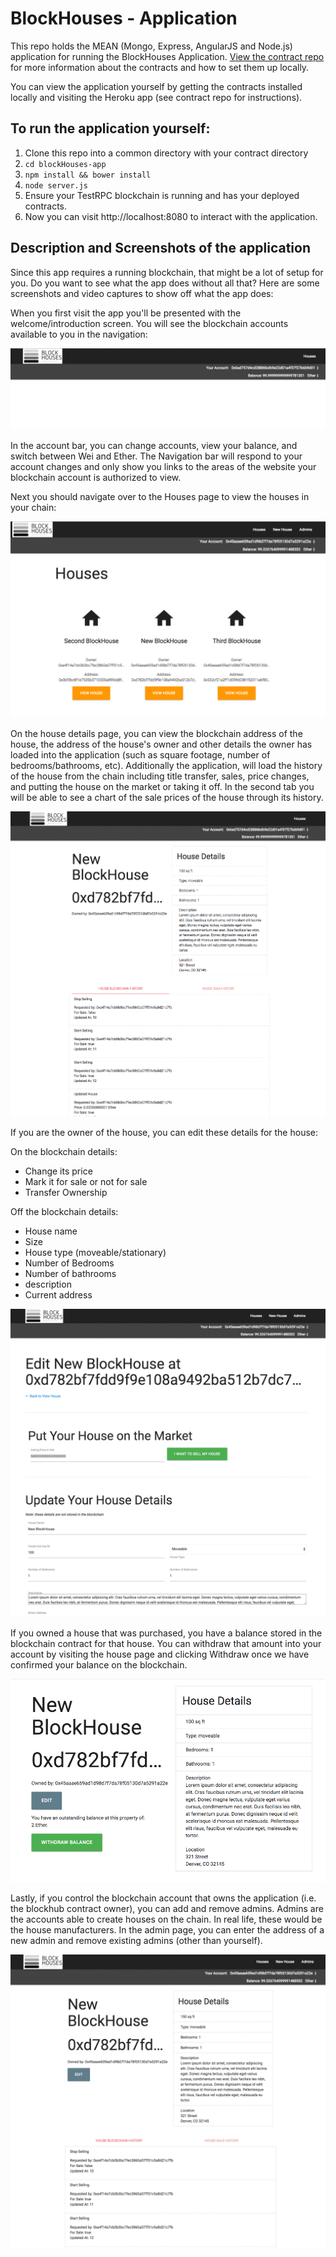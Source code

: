 # BlockHouses - Application

This repo holds the MEAN (Mongo, Express, AngularJS and Node.js) application for running the BlockHouses Application.  [View the contract repo](https://github.com/iamchrissmith/blockHouses-contracts) for more information about the contracts and how to set them up locally.

You can view the application yourself by getting the contracts installed locally and visiting the Heroku app (see contract repo for instructions).

## To run the application yourself:

1. Clone this repo into a common directory with your contract directory
2. `cd blockHouses-app`
3. `npm install && bower install`
4. `node server.js`
5. Ensure your TestRPC blockchain is running and has your deployed contracts.
6. Now you can visit http://localhost:8080 to interact with the application.

## Description and Screenshots of the application

Since this app requires a running blockchain, that might be a lot of setup for you.  Do you want to see what the app does without all that?  Here are some screenshots and video captures to show off what the app does:

When you first visit the app you'll be presented with the welcome/introduction screen.  You will see the blockchain accounts available to you in the navigation:

![Changing Accounts](documentation/changing-accounts.gif?raw=true)

In the account bar, you can change accounts, view your balance, and switch between Wei and Ether. The Navigation bar will respond to your account changes and only show you links to the areas of the website your blockchain account is authorized to view.

Next you should navigate over to the Houses page to view the houses in your chain:

![View Houses](documentation/BlockHouses-Houses.png?raw=true)

On the house details page, you can view the blockchain address of the house, the address of the house's owner and other details the owner has loaded into the application (such as square footage, number of bedrooms/bathrooms, etc).  Additionally the application, will load the history of the house from the chain including title transfer, sales, price changes, and putting the house on the market or taking it off.  In the second tab you will be able to see a chart of the sale prices of the house through its history.

![Viewing House Details](documentation/viewing-house-details.gif?raw=true)

If you are the owner of the house, you can edit these details for the house:

On the blockchain details:  

* Change its price
* Mark it for sale or not for sale
* Transfer Ownership

Off the blockchain details:

* House name
* Size
* House type (moveable/stationary)
* Number of Bedrooms
* Number of bathrooms
* description
* Current address

![Editing House Details](documentation/editing-house-details.gif?raw=true)

If you owned a house that was purchased, you have a balance stored in the blockchain contract for that house.  You can withdraw that amount into your account by visiting the house page and clicking Withdraw once we have confirmed your balance on the blockchain.

![Withdrawing Balance](documentation/BlockHouses-Withdraw.png?raw=true)

Lastly, if you control the blockchain account that owns the application (i.e. the blockhub contract owner), you can add and remove admins.  Admins are the accounts able to create houses on the chain.  In real life, these would be the house manufacturers.  In the admin page, you can enter the address of a new admin and remove existing admins (other than yourself).

![Managing Admins](documentation/managing-admins.gif?raw=true)
